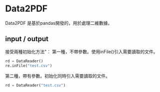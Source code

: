 # Data2PDF
Data2PDF 是基於pandas開發的，用於處理二維數據。
## input / output
接受兩種初始化方法"：
第一種，不帶參數。使用inFile()引入需要讀取的文件。
```python
rd = DataReader()
re.inFile("test.csv")
```
第二種，帶有參數。初始化同時引入需要讀取的文件。
```python
rd = DataReader("test.csv")
```
